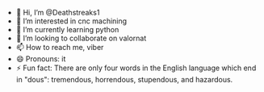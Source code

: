 - 👋 Hi, I’m @Deathstreaks1
- 👀 I’m interested in cnc machining
- 🌱 I’m currently learning python
- 💞️ I’m looking to collaborate on valornat
- 📫 How to reach me, viber
- 😄 Pronouns: it
- ⚡ Fun fact: There are only four words in the English language which end in "dous": tremendous, horrendous, stupendous, and hazardous.

<!---
Deathstreaks1/Deathstreaks1 is a ✨ special ✨ repository because its `README.md` (this file) appears on your GitHub profile.
You can click the Preview link to take a look at your changes.
--->
